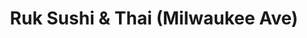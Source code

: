 ---
layout: place
title: "Ruk Sushi & Thai (Milwaukee Ave)"
permalink: /illinois/chicago/ruk-sushi-thai-milwaukee-ave.html
stateAbbr: IL
stateName: Illinois
cityName: Chicago
place_id: ChIJf9T2bj7MD4gR0l8bHcHcvAQ
photos:
  - name: >-
      places/ChIJf9T2bj7MD4gR0l8bHcHcvAQ/photos/AeeoHcJGOGj53rJtdrY0GtEL-IwM1j94fVeumEGWm73cH9tGqXCajvKCvuXmjuMd4yukuqvpOgJCsT5-2mEI95lM0lWGkAx-151F0jO_Xy3nP9UbefYTmfiX0pRJsSKyLF6NbwVVjcsYpbPJpRieHf5u1oZ3W3gwPuEDRLz5poRkdMj-2vPP206UbKXIFPdeT_A9DkPKxrOPSXGsU_haAgg4WTJ1DfzU5Q9CTTBaD9B0TSxsmOXxTLRg508GF-l6XMiWgcgQnf2WqnVZHW8uwnc0IpXwFmimEMVuXkKm-jof9DMInW917ORs6nxVa_ZUD8wJPLVENq0PGHIGK7NTPcGGicAJwMPFTnFepttbATUnwLypSDd02-4ppJAK6xzi2jvHHjBAXfcaCck6PtU9SD7abz4zKauDFCJJew-ocCrCPztMLQ
    widthPx: 4032
    heightPx: 3024
    authorAttributions:
      - displayName: Dr. George E Barsa
        uri: https://maps.google.com/maps/contrib/118400325964990782263
        photoUri: >-
          https://lh3.googleusercontent.com/a-/ALV-UjVSzVodSp3zX6l_uy8IqWafD9f8NHX42Tt8b6fgJoHC4Su3kig0=s100-p-k-no-mo
    flagContentUri: >-
      https://www.google.com/local/imagery/report/?cb_client=maps_api_places.places_api&image_key=!1e10!2sCIHM0ogKEICAgIDZgLvAdg&hl=en-US
    googleMapsUri: >-
      https://www.google.com/maps/place//data=!3m4!1e2!3m2!1sCIHM0ogKEICAgIDZgLvAdg!2e10!4m2!3m1!1s0x880fcc3e6ef6d47f:0x4bcdcc11d1b5fd2
  - name: >-
      places/ChIJf9T2bj7MD4gR0l8bHcHcvAQ/photos/AeeoHcKbtn4jeAAImTAgmmoxOeaIkHyEwXW5tD8IE1xd3Hw5vIhGvOpO2sax3HWEekbrZ7zfw9XHvlmoXRQiN0GSPadRl4X4M5XF4fB9owydm8yRDBbYvsEaf_5zucVBDFXwqnDuRVKRe4D79lkgOgiNkju7p7Bw4llFS-6NgYGlfJweuOFJXG6EG_EPfWgRE1jrrhFEk13T13ihnq_03ABHhwdk3k-85B6ldgrn2DuJV8uRjg7jb4X4iHbM04xz8bR5MdSQI_Camn0jmXip5582MtDM383hKS2mPziKEhfnJabIdrwgF5qBZ6hZo7tzsr3ExPHwbquykQqG7N2BuT7pQiYst2iQySf9sHyzr9Esh--V87HxDSzrB1jLCCFbIWjzbpFN6GPZVHRJItnQ37tn-OZnhcnO1Qc1Xjyx_yW3oMZf0Q
    widthPx: 4000
    heightPx: 2252
    authorAttributions:
      - displayName: ezell hudson
        uri: https://maps.google.com/maps/contrib/107225902383816640963
        photoUri: >-
          https://lh3.googleusercontent.com/a-/ALV-UjVFB-G2pJflrTYkxJRGDWbgWbFIIqdyT9f1DKtsmsCsIQEXQn9T=s100-p-k-no-mo
    flagContentUri: >-
      https://www.google.com/local/imagery/report/?cb_client=maps_api_places.places_api&image_key=!1e10!2sCIHM0ogKEICAgID6q4WuKQ&hl=en-US
    googleMapsUri: >-
      https://www.google.com/maps/place//data=!3m4!1e2!3m2!1sCIHM0ogKEICAgID6q4WuKQ!2e10!4m2!3m1!1s0x880fcc3e6ef6d47f:0x4bcdcc11d1b5fd2
  - name: >-
      places/ChIJf9T2bj7MD4gR0l8bHcHcvAQ/photos/AeeoHcJCvJOjRFRTdWAnf9aZRSdpwVsKN2cxfp9CiU_v37_7D4HfJAhsdsUyhwG605q95e46F7nMeZh_JiLooziqHRU7yOH07sAII-ELPj7rG3-zk1BXFJICpYr_YfqR6fdoSDrgzwhq5cGOW_rFwxHvWviO6okXnG9ChMYJALNvNuf4VYZETEGhakRlsQh361YJPwRECFVSkizA2SevJwXJ7AsDRPl35uzcWcoluh_SuwnzHjN5687Co0CLwOEWZfVbZ0oGv3FIBpzuXDRaVyAyC6YKqAI2O9r4pTyz6BCOjsqq98GldxwXeffVQxSSwyBGNPAsCmhJmU3yOojp99_LoYl64C9jKZUUyvof5HUENvboPfvT8ZOcGd0Fr0aL0hnxr3CDsBYQEGBMyFtflOpMBv5zw9gIZUTTQNfsP5ogkLNUuWEn
    widthPx: 4032
    heightPx: 3024
    authorAttributions:
      - displayName: Dr. George E Barsa
        uri: https://maps.google.com/maps/contrib/118400325964990782263
        photoUri: >-
          https://lh3.googleusercontent.com/a-/ALV-UjVSzVodSp3zX6l_uy8IqWafD9f8NHX42Tt8b6fgJoHC4Su3kig0=s100-p-k-no-mo
    flagContentUri: >-
      https://www.google.com/local/imagery/report/?cb_client=maps_api_places.places_api&image_key=!1e10!2sCIHM0ogKEICAgIDZgLvA9gE&hl=en-US
    googleMapsUri: >-
      https://www.google.com/maps/place//data=!3m4!1e2!3m2!1sCIHM0ogKEICAgIDZgLvA9gE!2e10!4m2!3m1!1s0x880fcc3e6ef6d47f:0x4bcdcc11d1b5fd2
  - name: >-
      places/ChIJf9T2bj7MD4gR0l8bHcHcvAQ/photos/AeeoHcI5yKI5-1De_oiEVGKJVgI8Pp-BH24wEfnFPTps-StTikCSw6xX8ar7nkHThub27UlmjiYaUo3kl9Z7EOnB6SfZR2zXLr2AKC53PphQSE5SWSSAYJWqbOc3GcNQDWIcXcIfcr6p3NRf_Kq8cesvbO5Mne2hWEJU-CkqXfTbqJh8tJqeQvgQk3qQNVtnwK8hniBHrlnfMj7IKfyri9UfOBn9AMsmskU3TqBMMNZSM9yIku3Sww-_piBwdxcZdmU0Aw5cZvSv0c3rFtJ1CsTCyoZovFuklWAgVasxOxv7sBCswSW3oNXJEijNxv4Fr5FxtzyBeYpamBQ-W2H9rU-5wWB4MsmyIXZOf7UefnGBE4wpf_dYy3I5tTVKvGI0NGPiHXVJSktyA1Il6B7xxWttKVmmr_datLWD3ZeKvlRgvl6H-wE
    widthPx: 3000
    heightPx: 4000
    authorAttributions:
      - displayName: Virginia Czarnecki
        uri: https://maps.google.com/maps/contrib/114034651463569570300
        photoUri: >-
          https://lh3.googleusercontent.com/a-/ALV-UjWqRuEQAjTQOFu3kDfCRzbNLut01um92_PcLCAEWDr1EHV22wXp=s100-p-k-no-mo
    flagContentUri: >-
      https://www.google.com/local/imagery/report/?cb_client=maps_api_places.places_api&image_key=!1e10!2sCIHM0ogKEICAgIDX0Jiy8wE&hl=en-US
    googleMapsUri: >-
      https://www.google.com/maps/place//data=!3m4!1e2!3m2!1sCIHM0ogKEICAgIDX0Jiy8wE!2e10!4m2!3m1!1s0x880fcc3e6ef6d47f:0x4bcdcc11d1b5fd2
  - name: >-
      places/ChIJf9T2bj7MD4gR0l8bHcHcvAQ/photos/AeeoHcKCyKEqUp1Ypelh-lHGSswwd-3DiTg3VI3OLvHsTx2QWGpD_rPvvbNmt6kmXgzpNcVkLk0astAB_fkzdAlUosBDr1l3xQKAYeAFCLv_6o3w7crXohaQYGrk0gkwV7gGjjw7n1LBYE0VeDVqqdZ2KzYb7b5ubHxenB0zrqYaFcWhcYDGDGDvg5buEj29-7eWJv6aGHHm95XrORr1bBgvxI410xF1sfohBCA2bxUvc0zo5DI6zyk60DuPd4I5Yaz4QbIqnnOQLZcd8Lh6OaxEfNkmpOHrqnMjYbVdr98VshO3WA7xmKs2E0FlQAdEfOtQ-32U8Fluh8t5K-TBVga-z5zDd4H6bfgzmALqKX4bb3NTLj3ywgfrXTlLoB-X3jU4fS806FMQ12lLzytzrEg9WjG5xgJqicxYXG1is6Kda3Yp6Qt0
    widthPx: 4032
    heightPx: 3024
    authorAttributions:
      - displayName: siewyin Yinng
        uri: https://maps.google.com/maps/contrib/112895450069960145506
        photoUri: >-
          https://lh3.googleusercontent.com/a-/ALV-UjU3f1VWwQZWLjyKgC7dnTiykStEyavk6a2djwZfYP_wUl43-pE=s100-p-k-no-mo
    flagContentUri: >-
      https://www.google.com/local/imagery/report/?cb_client=maps_api_places.places_api&image_key=!1e10!2sCIHM0ogKEICAgICduuj60AE&hl=en-US
    googleMapsUri: >-
      https://www.google.com/maps/place//data=!3m4!1e2!3m2!1sCIHM0ogKEICAgICduuj60AE!2e10!4m2!3m1!1s0x880fcc3e6ef6d47f:0x4bcdcc11d1b5fd2
  - name: >-
      places/ChIJf9T2bj7MD4gR0l8bHcHcvAQ/photos/AeeoHcL74jjgKx3fiTzwBOmUqfpDc10lETz4t7NxBr4SzGYNBLtOlhowOt_2_rMsknt4keBqwgZt7gTLiaMg1xMXj90QY87qQ-p6xYRKGPbCtKKaDOGSMgma01IaVNBAaqdLG-P-P6Vdw_fKnYNCAUJran9zb1uS48r9iGfMRet77ti3GbJ9k8-_t8J-PdszkERqvx7duQO7vcbL0vsmqqvjnuG9QYG0QLGfcqGGZy4TpyWbUlZ9Ma9Zahyherye133B16Ip78tOzBZOGcJHOj0SbAHTCsmZ59-qvCW2hOYOevUE5t6SGD49Jp0en5yVayQiYTadmYYc7I4fsCAz5PM1oyIiGHCM3kjH-m6mq7es1nc0G3Rq9zquQXWSVQpzrXuSXbQIiiWszHbT2KMdLU-BeFgiNFBhB8WD0J47Svv9Dqr0AA
    widthPx: 4032
    heightPx: 3024
    authorAttributions:
      - displayName: siewyin Yinng
        uri: https://maps.google.com/maps/contrib/112895450069960145506
        photoUri: >-
          https://lh3.googleusercontent.com/a-/ALV-UjU3f1VWwQZWLjyKgC7dnTiykStEyavk6a2djwZfYP_wUl43-pE=s100-p-k-no-mo
    flagContentUri: >-
      https://www.google.com/local/imagery/report/?cb_client=maps_api_places.places_api&image_key=!1e10!2sCIHM0ogKEICAgICduuj6MA&hl=en-US
    googleMapsUri: >-
      https://www.google.com/maps/place//data=!3m4!1e2!3m2!1sCIHM0ogKEICAgICduuj6MA!2e10!4m2!3m1!1s0x880fcc3e6ef6d47f:0x4bcdcc11d1b5fd2
  - name: >-
      places/ChIJf9T2bj7MD4gR0l8bHcHcvAQ/photos/AeeoHcLmIsEgQXpa0LQYq-S9DXr4wL4Ki5e2GYaAXE_UvvofVRgKI6IrMp7mr7Oktay8zVIvhQ0jgC21UNDuSEAzgwumSJk2qM3HcC8e3ja9lB5518fhR-MpflYkOAzK_fZ3hvCK2f-FuY-c4YfgPaW6AWenPTGmuqrouRFnyCEG-8AuYMkJEU2RvNqQ9nDFlnF9RPVu6H9M9HZjXW9H192pzwbJrzWPADolT1KxK4EWx0E1ehqsc27Mua61_9Uy9FYhU3BCWsExJsD4y0C0lfU4B9p-2Pxkxxb-OwgPxdzG9tfK2cowxOEKbKw8IIw5Xp4uH-Qs1g73NDPtVi-aksw8joefDongJ4_R2GWGJaV4a03petoaw2y9oMtsgN942R_IMxwQ8TMTDqSpqF99QjjkjB7zKxclKFb_F6Z06E-eMo0
    widthPx: 4032
    heightPx: 1960
    authorAttributions:
      - displayName: Angela Capeles
        uri: https://maps.google.com/maps/contrib/114080259173934189794
        photoUri: >-
          https://lh3.googleusercontent.com/a/ACg8ocLAnS28EDwD1cAdi94xnTGZqlTUYMKu7WSK3YYuWtt0VhvMLQ=s100-p-k-no-mo
    flagContentUri: >-
      https://www.google.com/local/imagery/report/?cb_client=maps_api_places.places_api&image_key=!1e10!2sCIHM0ogKEICAgICk2OrjCA&hl=en-US
    googleMapsUri: >-
      https://www.google.com/maps/place//data=!3m4!1e2!3m2!1sCIHM0ogKEICAgICk2OrjCA!2e10!4m2!3m1!1s0x880fcc3e6ef6d47f:0x4bcdcc11d1b5fd2
  - name: >-
      places/ChIJf9T2bj7MD4gR0l8bHcHcvAQ/photos/AeeoHcLYVFVYXNS0oPj1obvFgTezxljjOBhHsEvJ4efbXreRBrYoj5CzSTttY8SluwRI96G9gKGnFpW0eyQxlv1AL-oIKcxtkx0siF8sFyPChUxxKrXaxgw701M62Ppq7hdMk6ANotclPAoQpkXS1qX7Fry7m-2U55dVB47w9cOf6RKFm0PiACxB66H6khcOMN1sv_azWyXdPIX5WxojjToXx3ZMbJ9Hj6rj7_c9nrIDxc3ZpV6Z_57QeFsDIS-XIK88v2U2-z65Ge6gXMSuYBlZbjYv7clJK1cjOOdMQbl9YpMCQQx0IfiU9pd9eL-n8dyUPSnPVpHSVX-SKzDxdgJD6EeQejToxCnFFZbr1jEVk1J4uczq2za5tKaZ3jSDEyYugeGCVD4mIPWndIceBffL0hyow4Ujy0PwqOpbuoNXAmJ0gw
    widthPx: 4032
    heightPx: 3024
    authorAttributions:
      - displayName: siewyin Yinng
        uri: https://maps.google.com/maps/contrib/112895450069960145506
        photoUri: >-
          https://lh3.googleusercontent.com/a-/ALV-UjU3f1VWwQZWLjyKgC7dnTiykStEyavk6a2djwZfYP_wUl43-pE=s100-p-k-no-mo
    flagContentUri: >-
      https://www.google.com/local/imagery/report/?cb_client=maps_api_places.places_api&image_key=!1e10!2sCIHM0ogKEICAgICduuj6CA&hl=en-US
    googleMapsUri: >-
      https://www.google.com/maps/place//data=!3m4!1e2!3m2!1sCIHM0ogKEICAgICduuj6CA!2e10!4m2!3m1!1s0x880fcc3e6ef6d47f:0x4bcdcc11d1b5fd2
  - name: >-
      places/ChIJf9T2bj7MD4gR0l8bHcHcvAQ/photos/AeeoHcJLZfGfJWUlVHQb37EavjGQ6_vX-3m8W9ZNPBeHI2zTfuvjjJ5L86k1xElyhriRsSPMaiYXt4PodEL5WJT24F0Phzkgif4MINTpq3oK-IAoJgEkCryStStTEKRGiPaiJTbvrMTV6Rtd3lnqwV1PdpGx3Ifl5L09jqx6th-FEevyT2MCJuVNKAfSe663lw2kV0EKTEm_v-3QTe6G87xizYknVDl8VkyUnRTAHofBEOqlsD4LDxcCYTvMMWNpbzWxx6T8ix01DJ0Isf6-xiO7usC8U8RFzGmHrJ6wXzgu_FuCDoT1gjGQtycZebkb_xNN-trVz8a44yCi_pd0rGHNVJdZJypt_lBZqSExKUWnvPJdfMFeuyDh0dzqQzfU07aIL6AuCZYkVtjCLv1X5tHQieRR8zSWTHTIDGJiVSH3x6oe94c
    widthPx: 4032
    heightPx: 2268
    authorAttributions:
      - displayName: Alina Kruk-Velazquez
        uri: https://maps.google.com/maps/contrib/103188895714361054837
        photoUri: >-
          https://lh3.googleusercontent.com/a-/ALV-UjVnvH3sIHJKVI1_Lmv8EuN0r8LjqjII2gxRG3EUYQL0Ay7mPR6HMw=s100-p-k-no-mo
    flagContentUri: >-
      https://www.google.com/local/imagery/report/?cb_client=maps_api_places.places_api&image_key=!1e10!2sCIHM0ogKEICAgICJhoGJ5AE&hl=en-US
    googleMapsUri: >-
      https://www.google.com/maps/place//data=!3m4!1e2!3m2!1sCIHM0ogKEICAgICJhoGJ5AE!2e10!4m2!3m1!1s0x880fcc3e6ef6d47f:0x4bcdcc11d1b5fd2
  - name: >-
      places/ChIJf9T2bj7MD4gR0l8bHcHcvAQ/photos/AeeoHcI5rMalJUno4TK7Tm45HCo3ZaGRfwoOAYMqoZDZ9PFom_QEXoPCBDip05BVEi7Zi7l_m0roSua_u7CEgbDgarH0YNmG0Y57eH6Z_eKJvvba4eu8ZoCa-M6gud0UwwixqM_SyDWXKdMu857uepX8fIc-z5ZlNlYDDDjZ7FLJ5JIQJdUapQ6T9RHB_w4hoV2p7jHgoQfgHCQfFIf-xhftACW5TrWCuA08-Qro6F9eq1pbKw5HOPXWmzad7AcJc-mKnNmqJfnYW20pcz8y_EFei2tRqsWjvOYsZvHwxZLajCm0tFRu-9wZUFX-F3cjCirPOzzRRlPDxzQrN8cqQWy2f5ov-BtHKOn1PvXx-8Gs5fbvc00r4o8K2qyFZS-PJjizMtz90U24MzTMotcqd9dqDwHid_IWbdV5TBiPEfvD3bl1duJg
    widthPx: 3024
    heightPx: 4032
    authorAttributions:
      - displayName: sayak chakrabarty
        uri: https://maps.google.com/maps/contrib/117228469671180483098
        photoUri: >-
          https://lh3.googleusercontent.com/a-/ALV-UjXrB8tcNnzk686TAyK0OAqTNzJZi7QDGO_BBZRtTA5I2WYKre5y=s100-p-k-no-mo
    flagContentUri: >-
      https://www.google.com/local/imagery/report/?cb_client=maps_api_places.places_api&image_key=!1e10!2sCIHM0ogKEICAgIC1g_bXlQE&hl=en-US
    googleMapsUri: >-
      https://www.google.com/maps/place//data=!3m4!1e2!3m2!1sCIHM0ogKEICAgIC1g_bXlQE!2e10!4m2!3m1!1s0x880fcc3e6ef6d47f:0x4bcdcc11d1b5fd2
address: 4431 N Milwaukee Ave, Chicago, IL 60630, USA
street: 4431 N Milwaukee Ave
city: Chicago
state: IL
zip: '60630'
country: USA
neighborhood: Portage Park
latitude: '41.961390'
longitude: '-87.754924'
accessibility_options:
  wheelchairAccessibleEntrance: true
  wheelchairAccessibleSeating: true
business_status: OPERATIONAL
name: Ruk Sushi & Thai (Milwaukee Ave)
google_maps_links:
  directionsUri: >-
    https://www.google.com/maps/dir//''/data=!4m7!4m6!1m1!4e2!1m2!1m1!1s0x880fcc3e6ef6d47f:0x4bcdcc11d1b5fd2!3e0
  placeUri: https://maps.google.com/?cid=341390393748447186
  writeAReviewUri: >-
    https://www.google.com/maps/place//data=!4m3!3m2!1s0x880fcc3e6ef6d47f:0x4bcdcc11d1b5fd2!12e1
  reviewsUri: >-
    https://www.google.com/maps/place//data=!4m4!3m3!1s0x880fcc3e6ef6d47f:0x4bcdcc11d1b5fd2!9m1!1b1
  photosUri: >-
    https://www.google.com/maps/place//data=!4m3!3m2!1s0x880fcc3e6ef6d47f:0x4bcdcc11d1b5fd2!10e5
primary_type: Sushi Restaurant
opening_hours:
  regular: null
  current: null
secondary_opening_hours:
  regular:
    weekdayDescriptions: null
    type: null
  current:
    weekdayDescriptions: null
    type: null
phone: (773) 286-1900
price_level: PRICE_LEVEL_MODERATE
price_range: $10 &ndash; $20
rating: '4.4'
rating_count: 371
website: http://www.ruksushi.com/
description: Thai & Japanese dishes plus sushi offered in a straightforward BYOB setting.
reviews:
  - name: >-
      places/ChIJf9T2bj7MD4gR0l8bHcHcvAQ/reviews/ChZDSUhNMG9nS0VJQ0FnTUR3a0wzbFRBEAE
    relativePublishTimeDescription: 3 weeks ago
    rating: 5
    text:
      text: >-
        I'm attending the bartending school on the corner of Montrose and
        Milwaukee, and the owner recommended this place

        I like did my foolproof crab ragoon test. And I must say delicious
        dosent describe how creamy and crunchy and perfect the ragoons were.
        Sauce compliments, but it's so good it's not really needed.

        Sushi was interesting 🤔 Crunchy rice - smooth interior

        My spicy salmon was fulfilling. And the Wasabi pack a kick, so if you
        want to clear your sinuses, def recommend it.
      languageCode: en
    originalText:
      text: >-
        I'm attending the bartending school on the corner of Montrose and
        Milwaukee, and the owner recommended this place

        I like did my foolproof crab ragoon test. And I must say delicious
        dosent describe how creamy and crunchy and perfect the ragoons were.
        Sauce compliments, but it's so good it's not really needed.

        Sushi was interesting 🤔 Crunchy rice - smooth interior

        My spicy salmon was fulfilling. And the Wasabi pack a kick, so if you
        want to clear your sinuses, def recommend it.
      languageCode: en
    authorAttribution:
      displayName: Desiree Lopez
      uri: https://www.google.com/maps/contrib/108765717938615828596/reviews
      photoUri: >-
        https://lh3.googleusercontent.com/a-/ALV-UjVNNQ6vYXk4X4BTgKNxzpkvtR6CuvUh6r4NS5Df9_AFKkhjz8IxQw=s128-c0x00000000-cc-rp-mo-ba4
    publishTime: '2025-03-22T22:21:37.544250Z'
    flagContentUri: >-
      https://www.google.com/local/review/rap/report?postId=ChZDSUhNMG9nS0VJQ0FnTUR3a0wzbFRBEAE&d=17924085&t=1
    googleMapsUri: >-
      https://www.google.com/maps/reviews/data=!4m6!14m5!1m4!2m3!1sChZDSUhNMG9nS0VJQ0FnTUR3a0wzbFRBEAE!2m1!1s0x880fcc3e6ef6d47f:0x4bcdcc11d1b5fd2
  - name: >-
      places/ChIJf9T2bj7MD4gR0l8bHcHcvAQ/reviews/ChdDSUhNMG9nS0VJQ0FnSUNkdXVqNm9BRRAB
    relativePublishTimeDescription: a year ago
    rating: 5
    text:
      text: >-
        Nice and warm ambience- restaurant.  Great atmosphere with the many full
        size windows.  Comfortable seating too.


        Food was absolutely delicious from the appetizers, thai ice coffee, main
        course Thai specialty dishes to a variety of sushi rolls!  Amazing!  See
        pictures.


        Service was fabulous anf friendly. Dishes were prepared hot and timely.


        Dine in, carry out and delivery services.

        Yumm!


        Metered street parking.
      languageCode: en
    originalText:
      text: >-
        Nice and warm ambience- restaurant.  Great atmosphere with the many full
        size windows.  Comfortable seating too.


        Food was absolutely delicious from the appetizers, thai ice coffee, main
        course Thai specialty dishes to a variety of sushi rolls!  Amazing!  See
        pictures.


        Service was fabulous anf friendly. Dishes were prepared hot and timely.


        Dine in, carry out and delivery services.

        Yumm!


        Metered street parking.
      languageCode: en
    authorAttribution:
      displayName: siewyin Yinng
      uri: https://www.google.com/maps/contrib/112895450069960145506/reviews
      photoUri: >-
        https://lh3.googleusercontent.com/a-/ALV-UjU3f1VWwQZWLjyKgC7dnTiykStEyavk6a2djwZfYP_wUl43-pE=s128-c0x00000000-cc-rp-mo-ba5
    publishTime: '2024-02-16T23:07:43.178016Z'
    flagContentUri: >-
      https://www.google.com/local/review/rap/report?postId=ChdDSUhNMG9nS0VJQ0FnSUNkdXVqNm9BRRAB&d=17924085&t=1
    googleMapsUri: >-
      https://www.google.com/maps/reviews/data=!4m6!14m5!1m4!2m3!1sChdDSUhNMG9nS0VJQ0FnSUNkdXVqNm9BRRAB!2m1!1s0x880fcc3e6ef6d47f:0x4bcdcc11d1b5fd2
  - name: >-
      places/ChIJf9T2bj7MD4gR0l8bHcHcvAQ/reviews/ChZDSUhNMG9nS0VJQ0FnSUN6ODdXckdBEAE
    relativePublishTimeDescription: 9 months ago
    rating: 5
    text:
      text: >-
        PERFECTION!!!! Everything I ordered was fabulous. The miso was perfect
        with just the right amount of tofu & nori. The seaweed salad was almost
        crisp...super fresh and not slimey in the least the way it can sometimes
        get screwed up. Not this time!!!The salmon teriyaki(you just have to ask
        as it's not on the menu) kudos to the chef. The " cabbage" bed was a bit
        small but the carrots & OMG broccoli were magical. Steamed just 2
        seconds past raw!!!!  And to splurge & treat myself the Thai iced coffee
        was just right as were the deep fried bananas(got a perfect potassium
        fix)! The delivery young man was polite, followed directions to call and
        even though it was a busy time & night HANDED me, the gimp, the food and
        made sure I was steady & ok!!!!AWESOME MANNERS & KINDNESS. The dinner
        was worth every penny. I could have done without the rice, but now have
        enough for a midnight "snack". And even though their sushi is also
        great....this


        was a PERFECT DINNER. THANK YOU,  RUK!!!!!  OK THIS IS IMPOSSIBLE BUT 3
        PERFECT DINNERS OVER SEVERAL WEEKS. MAGIC & SUPER HEALTHY!!!!!!
      languageCode: en
    originalText:
      text: >-
        PERFECTION!!!! Everything I ordered was fabulous. The miso was perfect
        with just the right amount of tofu & nori. The seaweed salad was almost
        crisp...super fresh and not slimey in the least the way it can sometimes
        get screwed up. Not this time!!!The salmon teriyaki(you just have to ask
        as it's not on the menu) kudos to the chef. The " cabbage" bed was a bit
        small but the carrots & OMG broccoli were magical. Steamed just 2
        seconds past raw!!!!  And to splurge & treat myself the Thai iced coffee
        was just right as were the deep fried bananas(got a perfect potassium
        fix)! The delivery young man was polite, followed directions to call and
        even though it was a busy time & night HANDED me, the gimp, the food and
        made sure I was steady & ok!!!!AWESOME MANNERS & KINDNESS. The dinner
        was worth every penny. I could have done without the rice, but now have
        enough for a midnight "snack". And even though their sushi is also
        great....this


        was a PERFECT DINNER. THANK YOU,  RUK!!!!!  OK THIS IS IMPOSSIBLE BUT 3
        PERFECT DINNERS OVER SEVERAL WEEKS. MAGIC & SUPER HEALTHY!!!!!!
      languageCode: en
    authorAttribution:
      displayName: Virginia Czarnecki
      uri: https://www.google.com/maps/contrib/114034651463569570300/reviews
      photoUri: >-
        https://lh3.googleusercontent.com/a-/ALV-UjWqRuEQAjTQOFu3kDfCRzbNLut01um92_PcLCAEWDr1EHV22wXp=s128-c0x00000000-cc-rp-mo-ba5
    publishTime: '2024-06-30T01:53:48.868935Z'
    flagContentUri: >-
      https://www.google.com/local/review/rap/report?postId=ChZDSUhNMG9nS0VJQ0FnSUN6ODdXckdBEAE&d=17924085&t=1
    googleMapsUri: >-
      https://www.google.com/maps/reviews/data=!4m6!14m5!1m4!2m3!1sChZDSUhNMG9nS0VJQ0FnSUN6ODdXckdBEAE!2m1!1s0x880fcc3e6ef6d47f:0x4bcdcc11d1b5fd2
  - name: >-
      places/ChIJf9T2bj7MD4gR0l8bHcHcvAQ/reviews/ChZDSUhNMG9nS0VJQ0FnSUMxZ19iWFpREAE
    relativePublishTimeDescription: a year ago
    rating: 5
    text:
      text: >-
        This restaurant has perfect 5 star rating on GrubHub despite being rated
        over 1500 times and I was curious. Th rating is indeed true and I just
        has one of the best shrimp tempura sushi in my life. Their signature
        dish is the Godzilla which is the one I had and it's definitely the best
        seller. I am blown away by th taste they pack in just less than 15 USD.
      languageCode: en
    originalText:
      text: >-
        This restaurant has perfect 5 star rating on GrubHub despite being rated
        over 1500 times and I was curious. Th rating is indeed true and I just
        has one of the best shrimp tempura sushi in my life. Their signature
        dish is the Godzilla which is the one I had and it's definitely the best
        seller. I am blown away by th taste they pack in just less than 15 USD.
      languageCode: en
    authorAttribution:
      displayName: sayak chakrabarty
      uri: https://www.google.com/maps/contrib/117228469671180483098/reviews
      photoUri: >-
        https://lh3.googleusercontent.com/a-/ALV-UjXrB8tcNnzk686TAyK0OAqTNzJZi7QDGO_BBZRtTA5I2WYKre5y=s128-c0x00000000-cc-rp-mo-ba6
    publishTime: '2024-01-02T19:31:27.017905Z'
    flagContentUri: >-
      https://www.google.com/local/review/rap/report?postId=ChZDSUhNMG9nS0VJQ0FnSUMxZ19iWFpREAE&d=17924085&t=1
    googleMapsUri: >-
      https://www.google.com/maps/reviews/data=!4m6!14m5!1m4!2m3!1sChZDSUhNMG9nS0VJQ0FnSUMxZ19iWFpREAE!2m1!1s0x880fcc3e6ef6d47f:0x4bcdcc11d1b5fd2
  - name: >-
      places/ChIJf9T2bj7MD4gR0l8bHcHcvAQ/reviews/ChZDSUhNMG9nS0VJQ0FnSURaZ051eFFBEAE
    relativePublishTimeDescription: a year ago
    rating: 5
    text:
      text: >-
        My first time there ! I asked the chef to surprise me with his best 5
        rolls , and all of them were excellent, fresh fish, excellent mix of
        flavor ! I tried to pick one to be my favorite or to rank the rolls!
        Honestly they were all excellent!

        Definitely will be back to try some more !
      languageCode: en
    originalText:
      text: >-
        My first time there ! I asked the chef to surprise me with his best 5
        rolls , and all of them were excellent, fresh fish, excellent mix of
        flavor ! I tried to pick one to be my favorite or to rank the rolls!
        Honestly they were all excellent!

        Definitely will be back to try some more !
      languageCode: en
    authorAttribution:
      displayName: Dr. George E Barsa
      uri: https://www.google.com/maps/contrib/118400325964990782263/reviews
      photoUri: >-
        https://lh3.googleusercontent.com/a-/ALV-UjVSzVodSp3zX6l_uy8IqWafD9f8NHX42Tt8b6fgJoHC4Su3kig0=s128-c0x00000000-cc-rp-mo-ba4
    publishTime: '2023-09-21T20:40:07.968289Z'
    flagContentUri: >-
      https://www.google.com/local/review/rap/report?postId=ChZDSUhNMG9nS0VJQ0FnSURaZ051eFFBEAE&d=17924085&t=1
    googleMapsUri: >-
      https://www.google.com/maps/reviews/data=!4m6!14m5!1m4!2m3!1sChZDSUhNMG9nS0VJQ0FnSURaZ051eFFBEAE!2m1!1s0x880fcc3e6ef6d47f:0x4bcdcc11d1b5fd2
parking_options:
  freeStreetParking: true
  paidStreetParking: true
  valetParking: false
payment_options:
  acceptsCreditCards: true
  acceptsDebitCards: true
  acceptsCashOnly: false
  acceptsNfc: true
allow_dogs: null
curbside_pickup: null
delivery: true
dine_in: true
good_for_children: true
good_for_groups: true
good_for_sports: false
live_music: false
menu_for_children: false
outdoor_seating: false
reservable: true
restroom: true
serves_beer: false
serves_breakfast: false
serves_brunch: false
serves_cocktails: false
serves_coffee: null
serves_dinner: true
serves_dessert: true
serves_lunch: true
serves_vegetarian_food: true
serves_wine: false
takeout: true

---
